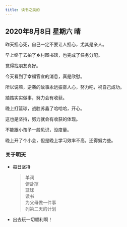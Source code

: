 ```yaml
---
title: 读书之类的
---
```


## 2020年8月8日 星期六 晴

昨天担心死，自己一定不要让人担心，尤其是亲人。

早上终于去拍了乡村图书馆，也完成了任务分配。

觉得找朋友真好。

今天看到了幸福官宣的消息，真是欣慰。

所以说嘛，逆袭的故事永远振奋人心，努力吧，祝自己成功。

踏踏实实做事，努力会有收获。

晚上打篮球，战胜苏鑫了哈哈哈，开心。

这也是坚持，努力就会有收获的体现。

不能跟小孩子一般见识，没度量。

晚上开了个小会，但是晚上学习效率不高，还得努力些。

### 关于明天

* 每日坚持

  > 单词  
  > 俯卧撑  
  > 篮球  
  > 读书  
  > 为父母做一件事  
  > 列第二天的计划  

* 出去玩一切顺利啊！
